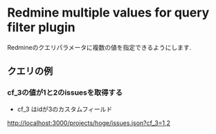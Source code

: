Redmine multiple values for query filter plugin
===============

Redmineのクエリパラメータに複数の値を指定できるようにします.

## クエリの例

### cf_3の値が1と2のissuesを取得する

* cf_3 はidが3のカスタムフィールド

[http://localhost:3000/projects/hoge/issues.json?cf_3=1,2](http://localhost:3000/projects/hoge/issues.json?cf_3=1,2)
